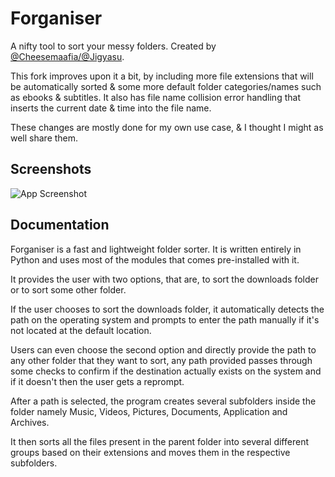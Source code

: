 
# Forganiser

A nifty tool to sort your messy folders. Created by [@Cheesemaafia/@Jigyasu](https://github.com/cheesemaafia/forganiser). 

This fork improves upon it a bit, by including more file extensions that will be automatically sorted & some more default folder categories/names such as ebooks & subtitles. It also has file name collision error handling that inserts the current date & time into the file name. 

These changes are mostly done for my own use case, & I thought I might as well share them.


## Screenshots

![App Screenshot](https://i.postimg.cc/bNn0gxW9/Screenshot-from-2022-09-02-17-57-49.png)


## Documentation

Forganiser is a fast and lightweight folder sorter. It is written entirely in Python and uses most of the modules that comes pre-installed with it.

It provides the user with two options, that are, to sort the downloads folder or to sort some other folder.

If the user chooses to sort the downloads folder, it automatically detects the path on the operating system and prompts to enter the path manually if it's not located at the default location.

Users can even choose the second option and directly provide the path to any other folder that they want to sort, any path provided passes through some checks to confirm if the destination actually exists on the system and if it doesn't then the user gets a reprompt.

After a path is selected, the program creates several subfolders inside the folder namely Music, Videos, Pictures, Documents, Application and Archives.

It then sorts all the files present in the parent folder into several different groups based on their extensions and moves them in the respective subfolders.
